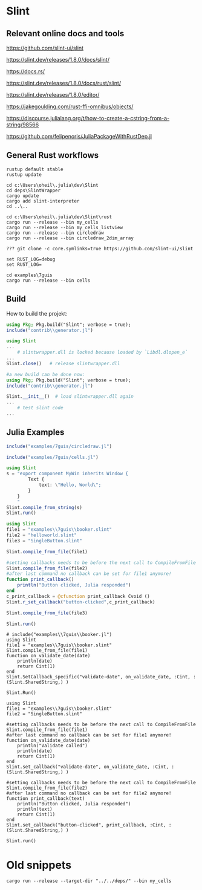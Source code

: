 # Slint

## Relevant online docs and tools

https://github.com/slint-ui/slint

https://slint.dev/releases/1.8.0/docs/slint/

https://docs.rs/

https://slint.dev/releases/1.8.0/docs/rust/slint/

https://slint.dev/releases/1.8.0/editor/

https://jakegoulding.com/rust-ffi-omnibus/objects/

https://discourse.julialang.org/t/how-to-create-a-cstring-from-a-string/98566

https://github.com/felipenoris/JuliaPackageWithRustDep.jl

## General Rust workflows
```shell
rustup default stable
rustup update
```

```shell
cd c:\Users\oheil\.julia\dev\Slint
cd deps\SlintWrapper
cargo update
cargo add slint-interpreter
cd ..\..

cd c:\Users\oheil\.julia\dev\Slint\rust
cargo run --release --bin my_cells
cargo run --release --bin my_cells_listview
cargo run --release --bin circledraw
cargo run --release --bin circledraw_2dim_array
```

```shell
??? git clone -c core.symlinks=true https://github.com/slint-ui/slint
```

```shell
set RUST_LOG=debug
set RUST_LOG=
```

```shell
cd examples\7guis
cargo run --release --bin cells
```

## Build
How to build the projekt:
```julia
using Pkg; Pkg.build("Slint"; verbose = true);
include("contrib\\generator.jl")
```

```julia
using Slint
...
    # slintwrapper.dll is locked because loaded by `Libdl.dlopen_e`
...
Slint.close()   # release slintwrapper.dll

#a new build can be done now:
using Pkg; Pkg.build("Slint"; verbose = true);
include("contrib\\generator.jl")

Slint.__init__()  # load slintwrapper.dll again
...
    # test slint code
...
```

## Julia Examples

```julia
include("examples/7guis/circledraw.jl")
```

```julia
include("examples/7guis/cells.jl")
```

```julia
using Slint
s = "export component MyWin inherits Window {
        Text {
            text: \"Hello, World\";
        }
    }
    "
Slint.compile_from_string(s)
Slint.run()
```

```julia
using Slint
file1 = "examples\\7guis\\booker.slint"
file2 = "helloworld.slint"
file3 = "SingleButton.slint"

Slint.compile_from_file(file1)

#setting callbacks needs to be before the next call to CompileFromFile
Slint.compile_from_file(file2)
#after last command no callback can be set for file1 anymore!
function print_callback()
    println("Button clicked, Julia responded")
end
c_print_callback = @cfunction print_callback Cvoid ()
Slint.r_set_callback("button-clicked",c_print_callback)

Slint.compile_from_file(file3)

Slint.run()
```

```
# include("examples\\7guis\\booker.jl")
using Slint
file1 = "examples\\7guis\\booker.slint"
Slint.compile_from_file(file1)
function on_validate_date(date)
    println(date)
    return Cint(1)
end
Slint.SetCallback_specific("validate-date", on_validate_date, :Cint, :(Slint.SharedString,) )

Slint.Run()
```

```
using Slint
file1 = "examples\\7guis\\booker.slint"
file2 = "SingleButton.slint"

#setting callbacks needs to be before the next call to CompileFromFile
Slint.compile_from_file(file1)
#after last command no callback can be set for file1 anymore!
function on_validate_date(date)
    println("Validate called")
    println(date)
    return Cint(1)
end
Slint.set_callback("validate-date", on_validate_date, :Cint, :(Slint.SharedString,) )

#setting callbacks needs to be before the next call to CompileFromFile
Slint.compile_from_file(file2)
#after last command no callback can be set for file2 anymore!
function print_callback(text)
    println("Button clicked, Julia responded")
    println(text)
    return Cint(1)
end
Slint.set_callback("button-clicked", print_callback, :Cint, :(Slint.SharedString,) )

Slint.run()
```

# Old snippets

```
cargo run --release --target-dir "../../deps/" --bin my_cells
```



